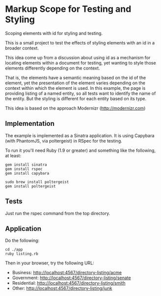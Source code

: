 Markup Scope for Testing and Styling
===========

Scoping elements with id for styling and testing.

This is a small project to test the effects of styling elements with an id in a broader context.

This idea come up from a discussion about using id as a mechanism for locating elements within a document for testing, yet wanting to style those elements differently depending on the context.

That is, the elements have a semantic meaning based on the id of the element, yet the presentation of the element varies depending on the context within which the element is used. In this example, the page is providing listing of a named entity, so all tests want to identify the name of the entity. But the styling is different for each entity based on its type.

This idea is based on the approach Modernizr (http://modernizr.com)

Implementation
--------------

The example is implemented as a Sinatra application. It is using Capybara (with PhantomJS, via poltergeist)
 in RSpec for the testing.

To run it you'll need Ruby (1.9 or greater) and something like the following, at least:

    gem install sinatra
    gem install rspec
    gem install capybara

    sudo brew install poltergeist
    gem install poltergeist

Tests
-----

Just run the rspec command from the top directory.


Application
-----------

Do the following:

    cd ./app
    ruby listing.rb

Then in your browser, try the following URL:

- Business: [http://localhost:4567/directory-listing/acme](http://localhost:4567/directory-listing/acme)
- Government: [http://localhost:4567/directory-listing/senate](http://localhost:4567/directory-listing/senate)
- Residential: [http://localhost:4567/directory-listing/smith](http://localhost:4567/directory-listing/smith)
- Other: [http://localhost:4567/directory-listing/junk](http://localhost:4567/directory-listing/junk)